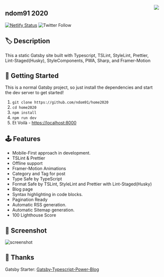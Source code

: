 <img src="https://ndo.dev/assets/images/favicon/android-chrome-152x152.png" align="right"></img>

## ndom91 2020

[![Netlify Status](https://api.netlify.com/api/v1/badges/1d9c322e-4f72-4721-aa0a-79a3df0782f4/deploy-status)](https://app.netlify.com/sites/optimistic-swirles-1010d5/deploys)
![Twitter Follow](https://img.shields.io/twitter/follow/ndom91?label=follow&style=social)

## 🏷️ Description

This a static Gatsby site built with Typescript, TSLint, StyleLint, Prettier, Lint-Staged(Husky), StyleComponents, PWA, Sharp, and Framer-Motion

## 🚀 Getting Started

This is a normal Gatsby project, so just install the dependencies and start the dev server to get started!

1. `git clone https://github.com/ndom91/home2020`
2. `cd home2020`
3. `npm install`
4. `npm run dev`
5. Et Voilà - [https://localhost:8000](https://localhost:8000)

## 🕹️ Features

- Mobile-First approach in development.
- TSLint & Prettier
- Offline support
- Framer-Motion Animations
- Category and Tag for post
- Type Safe by TypeScript
- Format Safe by TSLint, StyleLint and Prettier with Lint-Staged(Husky)
- Blog page
- Syntax highlighting in code blocks.
- Pagination Ready
- Automatic RSS generation.
- Automatic Sitemap generation.
- 100 Lighthouse Score

## 📸 Screenshot

![screenshot](https://imgur.com/m0DmDtF.png)

## 🙏 Thanks

Gatsby Starter: [Gatsby-Typescript-Power-Blog](https://github.com/mhadaily/gatsby-starter-typescript-power-blog)

```

```
